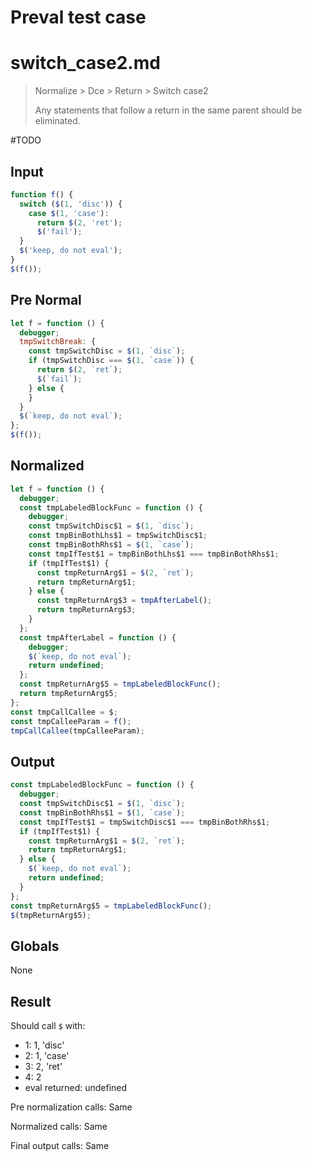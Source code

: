 # Preval test case

# switch_case2.md

> Normalize > Dce > Return > Switch case2
>
> Any statements that follow a return in the same parent should be eliminated.

#TODO

## Input

`````js filename=intro
function f() {
  switch ($(1, 'disc')) {
    case $(1, 'case'):
      return $(2, 'ret');
      $('fail');
  }
  $('keep, do not eval');
}
$(f());
`````

## Pre Normal

`````js filename=intro
let f = function () {
  debugger;
  tmpSwitchBreak: {
    const tmpSwitchDisc = $(1, `disc`);
    if (tmpSwitchDisc === $(1, `case`)) {
      return $(2, `ret`);
      $(`fail`);
    } else {
    }
  }
  $(`keep, do not eval`);
};
$(f());
`````

## Normalized

`````js filename=intro
let f = function () {
  debugger;
  const tmpLabeledBlockFunc = function () {
    debugger;
    const tmpSwitchDisc$1 = $(1, `disc`);
    const tmpBinBothLhs$1 = tmpSwitchDisc$1;
    const tmpBinBothRhs$1 = $(1, `case`);
    const tmpIfTest$1 = tmpBinBothLhs$1 === tmpBinBothRhs$1;
    if (tmpIfTest$1) {
      const tmpReturnArg$1 = $(2, `ret`);
      return tmpReturnArg$1;
    } else {
      const tmpReturnArg$3 = tmpAfterLabel();
      return tmpReturnArg$3;
    }
  };
  const tmpAfterLabel = function () {
    debugger;
    $(`keep, do not eval`);
    return undefined;
  };
  const tmpReturnArg$5 = tmpLabeledBlockFunc();
  return tmpReturnArg$5;
};
const tmpCallCallee = $;
const tmpCalleeParam = f();
tmpCallCallee(tmpCalleeParam);
`````

## Output

`````js filename=intro
const tmpLabeledBlockFunc = function () {
  debugger;
  const tmpSwitchDisc$1 = $(1, `disc`);
  const tmpBinBothRhs$1 = $(1, `case`);
  const tmpIfTest$1 = tmpSwitchDisc$1 === tmpBinBothRhs$1;
  if (tmpIfTest$1) {
    const tmpReturnArg$1 = $(2, `ret`);
    return tmpReturnArg$1;
  } else {
    $(`keep, do not eval`);
    return undefined;
  }
};
const tmpReturnArg$5 = tmpLabeledBlockFunc();
$(tmpReturnArg$5);
`````

## Globals

None

## Result

Should call `$` with:
 - 1: 1, 'disc'
 - 2: 1, 'case'
 - 3: 2, 'ret'
 - 4: 2
 - eval returned: undefined

Pre normalization calls: Same

Normalized calls: Same

Final output calls: Same
